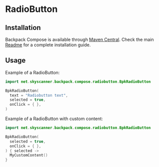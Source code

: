 # RadioButton

## Installation

Backpack Compose is available
through [Maven Central](https://search.maven.org/artifact/net.skyscanner.backpack/backpack-compose). Check the
main [Readme](https://github.com/skyscanner/backpack-android#installation) for a complete installation guide.

## Usage

Example of a RadioButton:

```Kotlin
import net.skyscanner.backpack.compose.radiobutton.BpkRadioButton

BpkRadioButton(
  text = "Radiobutton text",
  selected = true,
  onClick = { },
)
```

Example of a RadioButton with custom content:

```Kotlin
import net.skyscanner.backpack.compose.radiobutton.BpkRadioButton

BpkRadioButton(
  selected = true,
  onClick = { },
) { selected ->
  MyCustomContent()
}
```
